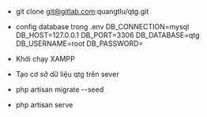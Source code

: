 - git clone git@gitlab.com:quangtlu/qtg.git
- config database trong .env 
DB_CONNECTION=mysql
DB_HOST=127.0.0.1
DB_PORT=3306
DB_DATABASE=qtg
DB_USERNAME=root
DB_PASSWORD=

- Khởi chạy XAMPP
- Tạo cơ sở dữ liệu qtg trên sever
- php artisan migrate --seed
- php artisan serve
